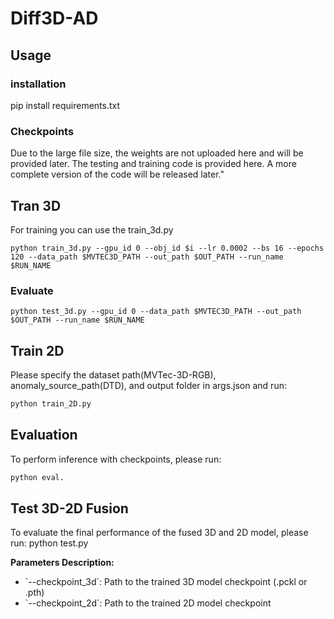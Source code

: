 # Diff3D-AD

## Usage
### installation
pip install requirements.txt

### Checkpoints
Due to the large file size, the weights are not uploaded here and will be provided later. The testing and training code is provided here. A more complete version of the code will be released later."

## Tran 3D
For training you can use the train_3d.py 
```
python train_3d.py --gpu_id 0 --obj_id $i --lr 0.0002 --bs 16 --epochs 120 --data_path $MVTEC3D_PATH --out_path $OUT_PATH --run_name $RUN_NAME
```

### Evaluate
```
python test_3d.py --gpu_id 0 --data_path $MVTEC3D_PATH --out_path $OUT_PATH --run_name $RUN_NAME 
```

## Train 2D
Please specify the dataset path(MVTec-3D-RGB), anomaly_source_path(DTD), and output folder in args.json and run:
```bash
python train_2D.py
```
## Evaluation
To perform inference with checkpoints, please run:
```bash
python eval.
```
## Test 3D-2D Fusion
To evaluate the final performance of the fused 3D and 2D model, please run:
python test.py 

**Parameters Description:**
- \`--checkpoint_3d\`: Path to the trained 3D model checkpoint (.pckl or .pth)
- \`--checkpoint_2d\`: Path to the trained 2D model checkpoint
